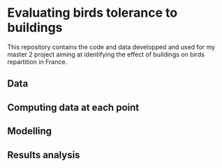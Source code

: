 # Evaluating birds tolerance to buildings

This repository contains the code and data developped and used for my master 2 project aiming at identifying the effect of buildings on birds repartition in France.

## Data


## Computing data at each point


## Modelling 


## Results analysis
